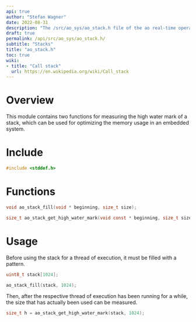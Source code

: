 ```yaml
---
api: true
author: "Stefan Wagner"
date: 2022-08-31
description: "The /src/ao_sys/ao_stack.h file of the ao real-time operating system."
draft: true
permalink: /api/src/ao_sys/ao_stack.h/
subtitle: "Stacks"
title: "ao_stack.h"
toc: true
wiki:
- title: "Call stack"
  url: https://en.wikipedia.org/wiki/Call_stack
---
```


# Overview

This module contains two functions for measuring the high water mark of a stack, which can be used for optimizing the memory usage in an embedded system.

# Include

```c
#include <stddef.h>
```

# Functions

```c
void ao_stack_fill(void * beginning, size_t size);
```

```c
size_t ao_stack_get_high_water_mark(void const * beginning, size_t size);
```

# Usage

Before using the stack for a thread of execution, it must be filled with a pattern.

```c
uint8_t stack[1024];
```

```c
ao_stack_fill(stack, 1024);
```

Then, after the respective thread of execution has been running for a while, the size that has actually been used can be measured.

```c
size_t h = ao_stack_get_high_water_mark(stack, 1024);
```
